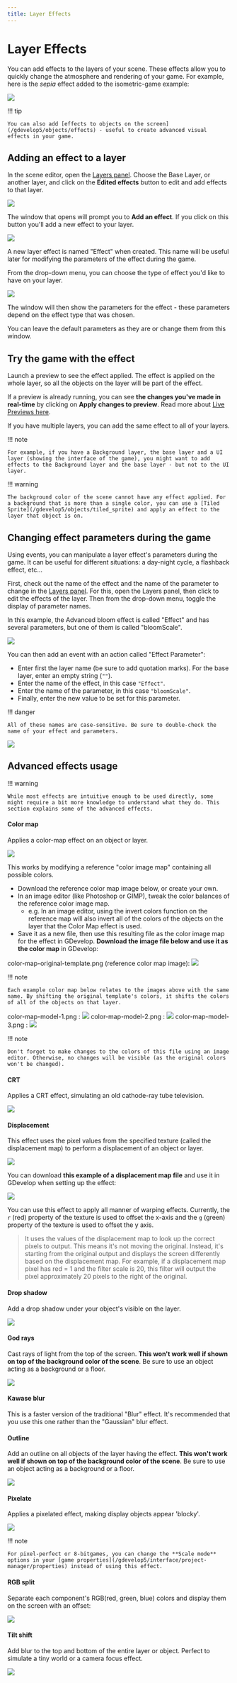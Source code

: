 ```yaml
---
title: Layer Effects
---
```

# Layer Effects

You can add effects to the layers of your scene. These effects allow you to quickly change the atmosphere and rendering of your game. For example, here is the _sepia_ effect added to the isometric-game example:

![](/gdevelop5/interface/scene-editor/isometric-game-sepia.png)

!!! tip

    You can also add [effects to objects on the screen](/gdevelop5/objects/effects) - useful to create advanced visual effects in your game.

## Adding an effect to a layer

In the scene editor, open the [Layers panel](/gdevelop5/interface/scene-editor/layers-and-cameras). Choose the Base Layer, or another layer, and click on the **Edited effects** button to edit and add effects to that layer.

![](/gdevelop5/interface/scene-editor/layer-effects/pasted/20230310-202848.png)

The window that opens will prompt you to **Add an effect**. If you click on this button you'll add a new effect to your layer.

![](/gdevelop5/interface/scene-editor/layer-effects/pasted/20230310-203337.png)

A new layer effect is named "Effect" when created. This name will be useful later for modifying the parameters of the effect during the game.

From the drop-down menu, you can choose the type of effect you'd like to have on your layer.

![](/gdevelop5/interface/scene-editor/layer-effects/pasted/20230310-203710.png)

The window will then show the parameters for the effect - these parameters depend on the effect type that was chosen.

You can leave the default parameters as they are or change them from this window.

## Try the game with the effect

Launch a preview to see the effect applied. The effect is applied on the whole layer, so all the objects on the layer will be part of the effect.

If a preview is already running, you can see **the changes you've made in real-time** by clicking on **Apply changes to preview**. Read more about [Live Previews here](/gdevelop5/interface/preview).

If you have multiple layers, you can add the same effect to all of your layers. 

!!! note

    For example, if you have a Background layer, the base layer and a UI layer (showing the interface of the game), you might want to add effects to the Background layer and the base layer - but not to the UI layer.

!!! warning

    The background color of the scene cannot have any effect applied. For a background that is more than a single color, you can use a [Tiled Sprite](/gdevelop5/objects/tiled_sprite) and apply an effect to the layer that object is on.

## Changing effect parameters during the game

Using events, you can manipulate a layer effect's parameters during the game. It can be useful for different situations: a day-night cycle, a flashback effect, etc... 

First, check out the name of the effect and the name of the parameter to change in the [Layers panel](/gdevelop5/interface/scene-editor/layers-and-cameras). For this, open the Layers panel, then click to edit the effects of the layer. Then from the drop-down menu, toggle the display of parameter names.

In this example, the Advanced bloom effect is called "Effect" and has several parameters, but one of them is called "bloomScale".

![](/gdevelop5/interface/scene-editor/layer-effects/pasted/20230310-204831.png)


You can then add an event with an action called "Effect Parameter":

* Enter first the layer name (be sure to add quotation marks). For the base layer, enter an empty string (`""`).
* Enter the name of the effect, in this case `"Effect"`.
* Enter the name of the parameter, in this case `"bloomScale"`.
* Finally, enter the new value to be set for this parameter.

!!! danger

    All of these names are case-sensitive. Be sure to double-check the name of your effect and parameters.

![](/gdevelop5/interface/scene-editor/layer-effects/pasted/20230310-213358.png)

## Advanced effects usage

!!! warning

    While most effects are intuitive enough to be used directly, some might require a bit more knowledge to understand what they do. This section explains some of the advanced effects.

####  Color map

Applies a color-map effect on an object or layer. 

![](/gdevelop5/interface/scene-editor/71485828-745d9080-2813-11ea-915d-4dcfc9f67201.png)

This works by modifying a reference "color image map" containing all possible colors. 

  - Download the reference color map image below, or create your own.
  - In an image editor (like Photoshop or GIMP), tweak the color balances of the reference color image map.
      * e.g. In an image editor, using the invert colors function on the reference map will also invert all of the colors of the objects on the layer that the Color Map effect is used.
  - Save it as a new file, then use this resulting file as the color image map for the effect in GDevelop.
**Download the image file below and use it as the color map** in GDevelop:

color-map-original-template.png (reference color map image): ![](/gdevelop5/interface/scene-editor/color-map-original-template.png)

!!! note

    Each example color map below relates to the images above with the same name. By shifting the original template's colors, it shifts the colors of all of the objects on that layer.
color-map-model-1.png : ![](/gdevelop5/interface/scene-editor/color-map-model-1.png)
color-map-model-2.png : ![](/gdevelop5/interface/scene-editor/color-map-model-2.png)
color-map-model-3.png : ![](/gdevelop5/interface/scene-editor/color-map-model-3.png)

!!! note

    Don't forget to make changes to the colors of this file using an image editor. Otherwise, no changes will be visible (as the original colors won't be changed).

####  CRT

Applies a CRT effect, simulating an old cathode-ray tube television.

![](/gdevelop5/interface/scene-editor/crt-effect.png)

####  Displacement

This effect uses the pixel values from the specified texture (called the displacement map) to perform a displacement of an object or layer. 
 
![](/gdevelop5/interface/scene-editor/layer-effects/pasted/20230313-151623.png)

You can download **this example of a displacement map file** and use it in GDevelop when setting up the effect:

![](/gdevelop5/interface/scene-editor/displacement_map.png)

You can use this effect to apply all manner of warping effects. Currently, the `r` (red) property of the texture is used to offset the x-axis and the `g` (green) property of the texture is used to offset the y axis.

> It uses the values of the displacement map to look up the correct pixels to output. This means it's not moving the original. Instead, it's starting from the original output and displays the screen differently based on the displacement map. For example, if a displacement map pixel has red = 1 and the filter scale is 20, this filter will output the pixel approximately 20 pixels to the right of the original.


####  Drop shadow

Add a drop shadow under your object's visible on the layer.

![](/gdevelop5/interface/scene-editor/drop-shadow-effect.png)

####  God rays

Cast rays of light from the top of the screen. **This won't work well if shown on top of the background color of the scene**. Be sure to use an object acting as a background or a floor.

![](/gdevelop5/interface/scene-editor/godray-effect.gif)

####  Kawase blur

This is a faster version of the traditional "Blur" effect. It's recommended that you use this one rather than the "Gaussian" blur effect.

####  Outline

Add an outline on all objects of the layer having the effect.  **This won't work well if shown on top of the background color of the scene**. Be sure to use an object acting as a background or a floor.

![](/gdevelop5/interface/scene-editor/outline-effect.png)

####  Pixelate

Applies a pixelated effect, making display objects appear 'blocky'.

![](/gdevelop5/interface/scene-editor/pixelate-effect.png)

!!! note

    For pixel-perfect or 8-bitgames, you can change the **Scale mode** options in your [game properties](/gdevelop5/interface/project-manager/properties) instead of using this effect.

####  RGB split

Separate each component's RGB(red, green, blue) colors and display them on the screen with an offset:

![](/gdevelop5/interface/scene-editor/rgb-effect.png)

####  Tilt shift

Add blur to the top and bottom of the entire layer or object. Perfect to simulate a tiny world or a camera focus effect.

![](/gdevelop5/interface/scene-editor/tilt-shift-effect.png)